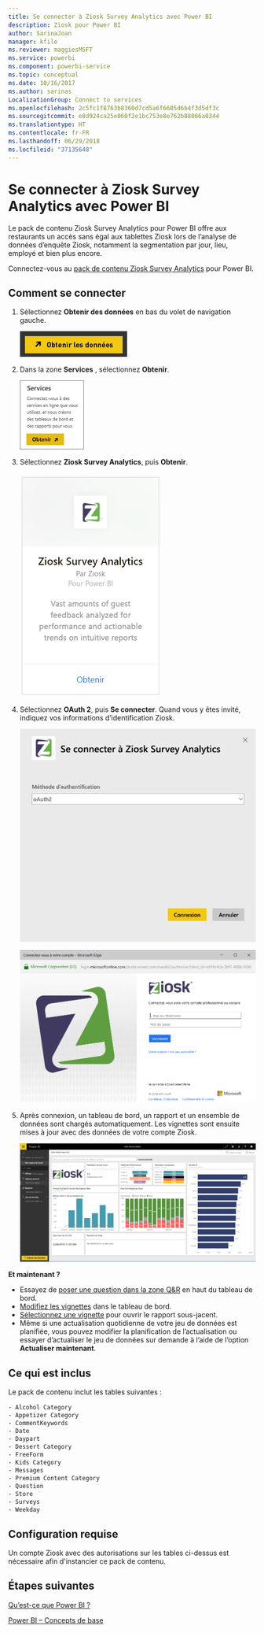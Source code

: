 ```yaml
---
title: Se connecter à Ziosk Survey Analytics avec Power BI
description: Ziosk pour Power BI
author: SarinaJoan
manager: kfile
ms.reviewer: maggiesMSFT
ms.service: powerbi
ms.component: powerbi-service
ms.topic: conceptual
ms.date: 10/16/2017
ms.author: sarinas
LocalizationGroup: Connect to services
ms.openlocfilehash: 2c5fc1f8763b8360d7cd5a6f6605d6b4f3d5df3c
ms.sourcegitcommit: e8d924ca25e060f2e1bc753e8e762b88066a0344
ms.translationtype: HT
ms.contentlocale: fr-FR
ms.lasthandoff: 06/29/2018
ms.locfileid: "37135648"
---
```

# <a name="connect-to-ziosk-survey-analytics-with-power-bi"></a>Se connecter à Ziosk Survey Analytics avec Power BI
Le pack de contenu Ziosk Survey Analytics pour Power BI offre aux restaurants un accès sans égal aux tablettes Ziosk lors de l’analyse de données d’enquête Ziosk, notamment la segmentation par jour, lieu, employé et bien plus encore.

Connectez-vous au [pack de contenu Ziosk Survey Analytics](https://app.powerbi.com/getdata/services/ziosk-survey-analytics) pour Power BI.

## <a name="how-to-connect"></a>Comment se connecter
1. Sélectionnez **Obtenir des données** en bas du volet de navigation gauche.  
   
    ![](media/service-connect-to-ziosk/getdata.png)
2. Dans la zone **Services** , sélectionnez **Obtenir**.  
   
    ![](media/service-connect-to-ziosk/services.png)
3. Sélectionnez **Ziosk Survey Analytics**, puis **Obtenir**.  
   
    ![](media/service-connect-to-ziosk/ziosk.png)
4. Sélectionnez **OAuth 2**, puis **Se connecter**. Quand vous y êtes invité, indiquez vos informations d’identification Ziosk.
   
    ![](media/service-connect-to-ziosk/creds.png)
   
    ![](media/service-connect-to-ziosk/creds2.png)
5. Après connexion, un tableau de bord, un rapport et un ensemble de données sont chargés automatiquement. Les vignettes sont ensuite mises à jour avec des données de votre compte Ziosk.
   
    ![](media/service-connect-to-ziosk/dashboard.png)

**Et maintenant ?**

* Essayez de [poser une question dans la zone Q&R](power-bi-q-and-a.md) en haut du tableau de bord.
* [Modifiez les vignettes](service-dashboard-edit-tile.md) dans le tableau de bord.
* [Sélectionnez une vignette](service-dashboard-tiles.md) pour ouvrir le rapport sous-jacent.
* Même si une actualisation quotidienne de votre jeu de données est planifiée, vous pouvez modifier la planification de l’actualisation ou essayer d’actualiser le jeu de données sur demande à l’aide de l’option **Actualiser maintenant**.

## <a name="whats-included"></a>Ce qui est inclus
Le pack de contenu inclut les tables suivantes :  

    - Alcohol Category  
    - Appetizer Category  
    - CommentKeywords  
    - Date  
    - Daypart  
    - Dessert Category  
    - FreeForm  
    - Kids Category  
    - Messages  
    - Premium Content Category  
    - Question  
    - Store  
    - Surveys  
    - Weekday  


## <a name="system-requirements"></a>Configuration requise
Un compte Ziosk avec des autorisations sur les tables ci-dessus est nécessaire afin d'instancier ce pack de contenu.

## <a name="next-steps"></a>Étapes suivantes
[Qu’est-ce que Power BI ?](power-bi-overview.md)

[Power BI – Concepts de base](service-basic-concepts.md)

